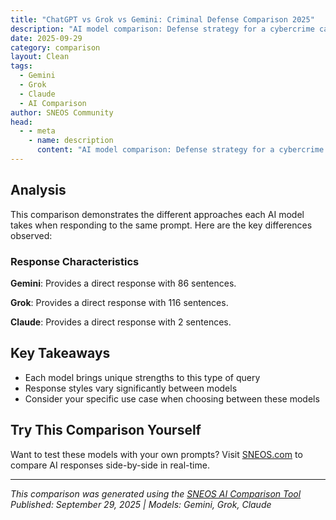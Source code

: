 ```yaml
---
title: "ChatGPT vs Grok vs Gemini: Criminal Defense Comparison 2025"
description: "AI model comparison: Defense strategy for a cybercrime case involving cryptocurrency theft..."
date: 2025-09-29
category: comparison
layout: Clean
tags:
  - Gemini
  - Grok
  - Claude
  - AI Comparison
author: SNEOS Community
head:
  - - meta
    - name: description
      content: "AI model comparison: Defense strategy for a cybercrime case involving cryptocurrency theft..."
---
```


<ChatComparison
  title="ChatGPT vs Grok vs Gemini: Criminal Defense Comparison 2025"
  prompt="Defense strategy for a cybercrime case involving cryptocurrency theft"
  :responses='{
    "Gemini": "Okay, let\u0027s break down a potential defense strategy for a cybercrime case involving cryptocurrency theft.  This is a complex area, and the specific strategy will depend heavily on the unique facts of the case.  I\u0027m assuming you\u0027re defending the *accused* individual or entity.\n\n**Disclaimer:**  I am an AI and cannot provide legal advice.  This is a general overview for informational purposes only.  You *must* consult with a qualified attorney specializing in cybercrime and cryptocurrency law for tailored advice.\n\n**I. Initial Assessment and Investigation: The Foundation**\n\nThe first step is a thorough assessment of the case.  This includes:\n\n*   **Reviewing the Indictment/Complaint:**  Understanding the specific charges, the alleged method of theft, and the evidence presented by the prosecution is crucial.  What laws are being violated? (e.g., wire fraud, money laundering, computer fraud and abuse act violations).\n*   **Understanding the Alleged Victim(s):** Who are they?  Are they individuals, a company, a crypto exchange?  Their security practices and potential vulnerabilities are important.\n*   **Tracing the Cryptocurrency Flow:** This is paramount.  Utilize blockchain analysis tools (both open-source and commercial) to trace the movement of the stolen cryptocurrency.  This can reveal weaknesses in the prosecution\u0027s case or point to alternative suspects.  Examples of tools include: Chainalysis, CipherTrace, Elliptic, and Crystal Blockchain.\n*   **Client Interview:**  A detailed interview with the client to understand their version of events, their knowledge of cryptocurrency, their technical skills, their relationships with relevant individuals, and any potential alibis.  This is critical for identifying potential defenses.\n*   **Evidence Preservation:**  Ensure the client preserves all relevant digital evidence, including computer logs, emails, chat logs, cryptocurrency wallet information, etc.  A failure to preserve evidence can be detrimental.\n*   **Expert Consultation:**  Engage with cybersecurity experts and blockchain experts.  Their expertise will be invaluable for analyzing technical evidence, understanding vulnerabilities, and potentially providing expert testimony.\n\n**II. Potential Defense Strategies**\n\nHere are some potential defense strategies, categorized for clarity:\n\n**A. Challenging Identification and Attribution:**\n\n*   **\u0022It Wasn\u0027t Me\u0022 Defense:** This is a core defense strategy.  Argue that the prosecution hasn\u0027t proven beyond a reasonable doubt that the client was the perpetrator.  This can involve:\n    *   **Weak Identification:**  Questioning the reliability of IP address evidence, device identification, and other digital forensic evidence used to link the client to the crime.  IP addresses can be spoofed, devices can be compromised, and usernames can be stolen.\n    *   **Alternative Suspects:**  Present evidence suggesting that another individual or group could have been responsible for the theft.  This could involve identifying vulnerabilities in the victim\u0027s security, pointing to insider threats, or highlighting other potential attackers.\n    *   **Lack of Motive:**  If the client has no apparent motive for the theft, this can be used to cast doubt on their involvement.\n*   **Challenging Blockchain Analysis:**  The prosecution will likely rely on blockchain analysis to trace the stolen funds.  Critique the methodology and conclusions of the analysis.\n    *   **\u0022Mixing\u0022 and \u0022Tumblers\u0022:**  If the stolen cryptocurrency was sent through mixers or tumblers to obscure its origin, argue that the prosecution\u0027s tracing is unreliable.  Mixing services break the link between the source and destination of the funds.\n    *   **Exchanges and Anonymity:**  If the funds were deposited into a cryptocurrency exchange with weak KYC/AML procedures, argue that it\u0027s impossible to definitively identify the ultimate recipient.\n    *   **Flawed Analysis:**  Question the assumptions and methodologies used by the prosecution\u0027s blockchain analysts.  Highlight any potential errors or biases in their analysis.\n*   **Compromised Credentials:**  Argue that the client\u0027s computer, wallet, or exchange account was compromised by malware or a phishing attack, and that the theft was committed by someone else using their credentials.  This requires evidence of the compromise.\n\n**B.  Challenging Intent (Mens Rea):**\n\n*   **Lack of Knowledge:**  Argue that the client was unaware that the cryptocurrency was stolen.  For example, they may have unknowingly received the funds as payment for a legitimate service.  This is often difficult to prove, but it can be a viable defense in certain circumstances.\n*   **Mistake of Fact:**  Argue that the client mistakenly believed they were entitled to the cryptocurrency.  This could be based on a misunderstanding of a contract, a dispute over ownership, or a genuine error.\n*   **Entrapment:** If law enforcement induced the client to commit the crime, argue that they were entrapped. This defense is difficult to win but can be considered if there is evidence of undue pressure or coercion.\n\n**C.  Technical Defenses:**\n\n*   **Exploiting Security Flaws in the Victim\u0027s System:**  If the victim\u0027s security was demonstrably weak, argue that they were contributorily negligent and that the client merely exploited a pre-existing vulnerability.  This doesn\u0027t excuse the theft, but it can be used to mitigate the charges or argue for a lesser sentence.\n*   **Challenging the Legality of the Seizure:**  If the digital evidence was seized illegally (e.g., without a valid warrant), argue that it should be suppressed.\n*   **Data Integrity Issues:** Challenge the integrity of the digital evidence presented by the prosecution. Were proper chain of custody procedures followed? Could the data have been altered or corrupted?\n*   **Lack of Jurisdiction:** Argue that the court lacks jurisdiction over the case. This could be based on the location of the alleged crime, the nationality of the defendant, or the location of the victim.\n\n**D.  Legal and Constitutional Defenses:**\n\n*   **Vagueness of Cryptocurrency Laws:**  In some jurisdictions, the legal status of cryptocurrency is still unclear.  Argue that the laws being applied are too vague to provide fair notice of what conduct is prohibited.\n*   **Double Jeopardy:**  If the client has already been prosecuted for the same conduct in another jurisdiction, argue that the current prosecution violates the principle of double jeopardy.\n*   **Fourth Amendment Violations:**  Challenge any searches or seizures that were conducted without a valid warrant or probable cause.\n*   **Fifth Amendment Violations:**  Assert the client\u0027s right to remain silent and to avoid self-incrimination.\n\n**III.  Negotiation and Plea Bargaining**\n\n*   **Mitigation:**  Even if a complete acquittal is unlikely, focus on mitigating factors to reduce the potential sentence.  This could include the client\u0027s lack of prior criminal record, their remorse, their cooperation with law enforcement, or the relatively small amount of cryptocurrency involved.\n*   **Plea Bargaining:**  Explore the possibility of a plea bargain with the prosecution.  This could involve pleading guilty to a lesser charge in exchange for a reduced sentence.\n\n**IV. Important Considerations**\n\n*   **Cryptocurrency Expertise:**  The attorney *must* have a strong understanding of cryptocurrency, blockchain technology, and cybersecurity.  If they lack this expertise, they should partner with an expert who can provide guidance.\n*   **International Aspects:** Cryptocurrency cases often involve international elements.  The attorney should be familiar with international extradition treaties, mutual legal assistance treaties, and other international legal issues.\n*   **AML/KYC Regulations:**  The attorney should understand anti-money laundering (AML) and know-your-customer (KYC) regulations, as these are often relevant in cryptocurrency theft cases.\n*   **Staying Up-to-Date:**  The law surrounding cryptocurrency is constantly evolving.  The attorney must stay up-to-date on the latest legal developments.\n*   **Client Communication:**  Maintain clear and consistent communication with the client throughout the case.  Explain the legal process, the potential defenses, and the risks and benefits of each course of action.\n\n**In summary, a successful defense in a cryptocurrency theft case requires a thorough investigation, a strong understanding of the technology and the law, and a creative and strategic approach.  The specific strategy will depend on the unique facts of the case, but the principles outlined above should provide a solid foundation.**\n",
    "Grok": "Defending a cybercrime case involving cryptocurrency theft requires a well-structured legal strategy, deep technical understanding of blockchain technology, and a focus on the specific circumstances of the case. Cryptocurrency theft cases often involve complex digital evidence, jurisdictional challenges, and evolving legal standards. Below is a comprehensive defense strategy that can be tailored to the specifics of the case.\n\n---\n\n### 1. Understand the Allegations and Legal Framework\n   - **Analyze the Charges**: Determine the specific charges, such as theft, fraud, unauthorized access to computer systems (e.g., hacking), money laundering, or violations of financial regulations. Understand whether the prosecution is alleging direct theft, phishing, malware use, or exploitation of a smart contract vulnerability.\n   - **Jurisdictional Issues**: Cryptocurrency crimes often span multiple jurisdictions due to the decentralized nature of blockchain networks. Investigate where the alleged crime occurred (e.g., server location, victim\u2019s location, defendant\u2019s location) and whether the court has proper jurisdiction.\n   - **Legal Definitions**: Research how the law defines cryptocurrency in the relevant jurisdiction (e.g., as property, a commodity, or currency) and whether existing cybercrime laws apply to digital assets.\n\n   **Key Actions**:\n   - Request detailed discovery from the prosecution to understand the evidence and legal basis of the charges.\n   - Identify applicable statutes (e.g., Computer Fraud and Abuse Act in the U.S., or equivalent laws in other jurisdictions).\n\n---\n\n### 2. Assemble a Strong Defense Team\n   - **Legal Expertise**: Retain an attorney with experience in cybercrime and financial technology (FinTech) law.\n   - **Technical Experts**: Engage forensic blockchain analysts, cybersecurity experts, and cryptocurrency specialists to assist in analyzing the evidence and providing expert testimony.\n   - **Collaboration**: Ensure the legal and technical teams work closely to translate complex technical details (e.g., blockchain transactions, wallet addresses) into arguments a court can understand.\n\n   **Key Actions**:\n   - Hire a blockchain forensic firm to trace transactions and investigate whether the evidence links directly to the defendant.\n   - Use experts to challenge the reliability of the prosecution\u2019s digital evidence.\n\n---\n\n### 3. Challenge the Evidence\n   Cryptocurrency theft cases often rely heavily on digital evidence, which may be circumstantial or incomplete. A robust defense strategy should focus on undermining the prosecution\u2019s evidence chain.\n   \n   - **Chain of Custody**: Question the integrity of the digital evidence. Was it properly collected, preserved, and analyzed? Could it have been tampered with or mishandled?\n   - **Attribution**: Cryptocurrency transactions are pseudonymous, not anonymous. Challenge the prosecution\u2019s assertion that the defendant controls the wallet or address allegedly used in the theft. For example:\n     - Was the wallet accessed by someone else (e.g., through hacking or shared keys)?\n     - Are there logs or IP addresses that do not match the defendant\u2019s known devices or locations?\n   - **Forensic Analysis**: Conduct an independent analysis of the blockchain data. Determine if the transactions could have been conducted by a third party using stolen credentials or malware (e.g., keyloggers, phishing).\n   - **Technical Limitations**: Highlight the limitations of blockchain tracing tools. Many tools rely on assumptions or heuristics that may not definitively link a transaction to an individual.\n\n   **Key Actions**:\n   - File motions to suppress evidence if there are procedural errors in how it was obtained (e.g., unlawful search and seizure of devices or data).\n   - Challenge the credibility of the prosecution\u2019s forensic experts by presenting alternative explanations for the data.\n\n---\n\n### 4. Establish an Alternative Narrative\n   Build a compelling defense theory to explain the defendant\u2019s actions or disassociate them from the alleged crime.\n   \n   - **Lack of Intent**: Argue that the defendant did not have the intent to steal or defraud. For example, if the defendant received cryptocurrency from an unknown source, they may not have known it was stolen.\n   - **Mistaken Identity**: Assert that the defendant is not the person who committed the theft. For instance, someone else may have used their device, credentials, or identity.\n   - **Third-Party Involvement**: Suggest that a third party (e.g., a hacker or insider at a cryptocurrency exchange) is responsible for the theft, and the defendant was merely a recipient or victim of circumstance.\n   - **Duress or Coercion**: If applicable, argue that the defendant was forced to participate in the crime under threat or coercion.\n\n   **Key Actions**:\n   - Present evidence of the defendant\u2019s character, lack of prior criminal history, or lack of technical expertise to commit the alleged crime.\n   - Provide an alibi or evidence that the defendant was not in control of the implicated devices or accounts at the time of the theft.\n\n---\n\n### 5. Highlight Weaknesses in Cryptocurrency Security\n   Cryptocurrency theft often exploits vulnerabilities in technology or user practices. A defense strategy can shift blame to systemic issues or third-party negligence.\n   \n   - **Exchange or Wallet Provider Negligence**: If the theft occurred via a hack of a cryptocurrency exchange or wallet provider, argue that the provider failed to implement adequate security measures (e.g., multi-factor authentication, cold storage).\n   - **Victim\u2019s Conduct**: If the victim\u2019s actions (e.g., sharing private keys, falling for phishing scams) contributed to the theft, argue contributory negligence or assumption of risk, as cryptocurrency users are often expected to secure their own assets.\n   - **Smart Contract Vulnerabilities**: If the theft involved a decentralized finance (DeFi) platform or smart contract, argue that flaws in the code or platform design (outside the defendant\u2019s control) enabled the theft.\n\n   **Key Actions**:\n   - Subpoena records from exchanges or platforms to uncover security lapses.\n   - Use technical experts to testify about common vulnerabilities in the cryptocurrency ecosystem.\n\n---\n\n### 6. Explore Defenses Related to Cryptocurrency\u2019s Legal Status\n   Cryptocurrency operates in a gray area of regulation in many jurisdictions, which can create opportunities for legal defenses.\n   \n   - **Ambiguity in Ownership**: Argue that cryptocurrency, as a decentralized asset, lacks a clear legal definition of ownership or theft. For example, if private keys are stolen, is it theft of property, or merely unauthorized access to data?\n   - **Regulatory Gaps**: Highlight that existing laws may not fully apply to cryptocurrency transactions, creating ambiguity in the prosecution\u2019s case.\n   - **Double Jeopardy or Overreach**: If the defendant is being prosecuted for related charges in multiple jurisdictions (due to the cross-border nature of cryptocurrency), argue against double jeopardy or challenge the appropriateness of the charging jurisdiction.\n\n   **Key Actions**:\n   - Research case law on cryptocurrency theft in the relevant jurisdiction to identify favorable precedents.\n   - Argue for dismissal if the prosecution\u2019s legal theory stretches beyond the scope of current statutes.\n\n---\n\n### 7. Mitigate Damages and Negotiate Plea Deals\n   If the evidence against the defendant is strong, focus on mitigating penalties or negotiating a favorable outcome.\n   \n   - **Restitution**: Offer to return any stolen cryptocurrency (if possible) or compensate victims as a sign of good faith. Blockchain transactions are often traceable, and recovering funds may reduce penalties.\n   - **Cooperation**: If the defendant has information about other actors (e.g., larger criminal networks), consider cooperating with authorities in exchange for leniency.\n   - **Plea Bargain**: Negotiate a plea deal for lesser charges, especially if the defendant\u2019s role was minimal or if they were unaware of the stolen nature of the funds.\n\n   **Key Actions**:\n   - Work with prosecutors to demonstrate the defendant\u2019s willingness to make amends.\n   - Highlight mitigating factors, such as lack of intent, personal circumstances, or limited financial gain.\n\n---\n\n### 8. Prepare for Trial\n   If the case proceeds to trial, ensure the defense is prepared to present a clear and persuasive narrative to the judge or jury.\n   \n   - **Simplify Technical Concepts**: Use analogies and visual aids to explain blockchain, wallets, and transactions to non-technical jurors.\n   - **Witness Testimony**: Call expert witnesses to dispute the prosecution\u2019s evidence and lay witnesses to support the defendant\u2019s character or alibi.\n   - **Cross-Examination**: Aggressively challenge the prosecution\u2019s witnesses, especially regarding the reliability of digital evidence and attribution to the defendant.\n\n   **Key Actions**:\n   - Develop a trial theme (e.g., \u201Cwrong person, wrong time\u201D or \u201Cvictim of circumstance\u201D) that resonates emotionally with the jury.\n   - Anticipate and counter the prosecution\u2019s arguments, especially regarding motive and opportunity.\n\n---\n\n### 9. Address Sentencing Considerations (if Convicted)\n   If the defendant is convicted, focus on reducing the sentence by emphasizing mitigating factors.\n   \n   - **Limited Role**: Argue that the defendant played a minor role in the theft or was not the mastermind.\n   - **No Prior Record**: Highlight the defendant\u2019s clean criminal history or non-violent nature of the crime.\n   - **Impact on Defendant**: Discuss the personal and financial consequences a harsh sentence would have on the defendant and their family.\n\n   **Key Actions**:\n   - Submit character letters, evidence of rehabilitation, or participation in restitution efforts.\n   - Argue for alternative sentencing, such as probation or community service, instead of imprisonment.\n\n---\n\n### 10. Post-Trial Actions\n   - **Appeal**: If the trial outcome is unfavorable, file an appeal based on errors in procedure, misapplication of law, or insufficient evidence.\n   - **Asset Recovery**: If assets were seized, work to recover any non-criminal proceeds or property.\n   - **Reputation Management**: Assist the defendant in rebuilding their reputation, especially if they work in tech or financial industries.\n\n---\n\n### Additional Considerations\n   - **Privacy Protections**: Be cautious about how the defendant\u2019s personal data and communications are handled during the investigation to avoid self-incrimination.\n   - **Public Perception**: Manage media coverage, as high-profile cryptocurrency theft cases often attract significant attention. Avoid statements that could be used against the defendant.\n   - **Regulatory Compliance**: If the defendant",
    "Claude": "Invalid API source. Please specify \u0027openai\u0027, \u0027anthropic\u0027, \u0027gemini\u0027, \u0027gemini-grounding\u0027, \u0027deepseek\u0027, \u0027grok\u0027, \u0027grok-live\u0027, or \u0027mistral\u0027."
  }'
  published-date="15:03"
/>

## Analysis

This comparison demonstrates the different approaches each AI model takes when responding to the same prompt. Here are the key differences observed:

### Response Characteristics

**Gemini**: Provides a direct response with 86 sentences. 

**Grok**: Provides a direct response with 116 sentences. 

**Claude**: Provides a direct response with 2 sentences. 

## Key Takeaways

- Each model brings unique strengths to this type of query
- Response styles vary significantly between models
- Consider your specific use case when choosing between these models

## Try This Comparison Yourself

Want to test these models with your own prompts? Visit [SNEOS.com](https://sneos.com) to compare AI responses side-by-side in real-time.

---

*This comparison was generated using the [SNEOS AI Comparison Tool](https://sneos.com)*
*Published: September 29, 2025 | Models: Gemini, Grok, Claude*
